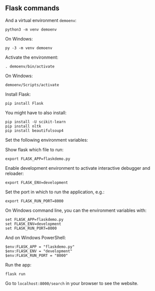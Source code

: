 ## Flask commands

And a virtual environment `demoenv`:

```
python3 -m venv demoenv
```

On Windows:

```
py -3 -m venv demoenv
```

Activate the environment:

```
. demoenv/bin/activate
```

On Windows:

```
demoenv/Scripts/activate
```

Install Flask:

```
pip install Flask
```

You might have to also install:
```
pip install -U scikit-learn
pip install nltk
pip install beautifulsoup4
```

Set the following environment variables:

Show flask which file to run:

```
export FLASK_APP=flaskdemo.py
```

Enable development environment to activate interactive debugger and reloader:

```
export FLASK_ENV=development
```

Set the port in which to run the application, e.g.:

```
export FLASK_RUN_PORT=8000
```

On Windows command line, you can the environment variables with:

```
set FLASK_APP=flaskdemo.py
set FLASK_ENV=development
set FLASK_RUN_PORT=8000
```

And on Windows PowerShell:

```
$env:FLASK_APP = "flaskdemo.py"
$env:FLASK_ENV = "development"
$env:FLASK_RUN_PORT = "8000"
```

Run the app:

```
flask run
```

Go to `localhost:8000/search` in your browser to see the website.

